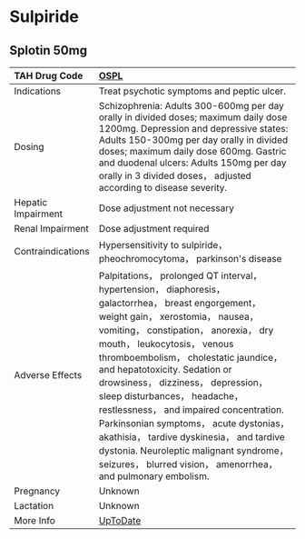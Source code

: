 # Sulpiride

## Splotin 50mg

| TAH Drug Code      | [OSPL](https://www.tahsda.org.tw/drugs/hissearch.php?drug_code=OSPL)                                                                                                                                                                                                                                                                                                                                                                                                                                                                                                                                            |
|:-------------------|:----------------------------------------------------------------------------------------------------------------------------------------------------------------------------------------------------------------------------------------------------------------------------------------------------------------------------------------------------------------------------------------------------------------------------------------------------------------------------------------------------------------------------------------------------------------------------------------------------------------|
| Indications        | Treat psychotic symptoms and peptic ulcer.                                                                                                                                                                                                                                                                                                                                                                                                                                                                                                                                                                      |
| Dosing             | Schizophrenia: Adults 300-600mg per day orally in divided doses; maximum daily dose 1200mg. Depression and depressive states: Adults 150-300mg per day orally in divided doses; maximum daily dose 600mg. Gastric and duodenal ulcers: Adults 150mg per day orally in 3 divided doses， adjusted according to disease severity.                                                                                                                                                                                                                                                                                 |
| Hepatic Impairment | Dose adjustment not necessary                                                                                                                                                                                                                                                                                                                                                                                                                                                                                                                                                                                   |
| Renal Impairment   | Dose adjustment required                                                                                                                                                                                                                                                                                                                                                                                                                                                                                                                                                                                        |
| Contraindications  | Hypersensitivity to sulpiride， pheochromocytoma， parkinson's disease                                                                                                                                                                                                                                                                                                                                                                                                                                                                                                                                          |
| Adverse Effects    | Palpitations， prolonged QT interval， hypertension， diaphoresis， galactorrhea， breast engorgement， weight gain， xerostomia， nausea， vomiting， constipation， anorexia， dry mouth， leukocytosis， venous thromboembolism， cholestatic jaundice， and hepatotoxicity. Sedation or drowsiness， dizziness， depression， sleep disturbances， headache， restlessness， and impaired concentration. Parkinsonian symptoms， acute dystonias， akathisia， tardive dyskinesia， and tardive dystonia. Neuroleptic malignant syndrome， seizures， blurred vision， amenorrhea， and pulmonary embolism. |
| Pregnancy          | Unknown                                                                                                                                                                                                                                                                                                                                                                                                                                                                                                                                                                                                         |
| Lactation          | Unknown                                                                                                                                                                                                                                                                                                                                                                                                                                                                                                                                                                                                         |
| More Info          | [UpToDate](https://www.uptodate.com/contents/sulpiride-international-drug-information-concise)                                                                                                                                                                                                                                                                                                                                                                                                                                                                                                                  |

